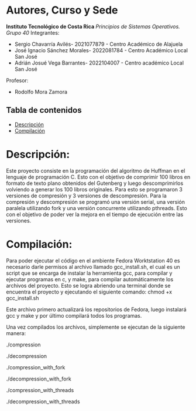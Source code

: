 # Autores, Curso y Sede
**Instituto Tecnológico de Costa Rica**
*Principios de Sistemas Operativos. Grupo 40*
Integrantes:
*    Sergio Chavarría Avilés- 2021077879 - Centro Académico de Alajuela
*    José Ignacio Sánchez Morales- 2022081784 - Centro Académico Local San José
*    Adrián Josué Vega Barrantes- 2022104007 - Centro académico Local San José

Profesor:
*    Rodolfo Mora Zamora 

## Tabla de contenidos
- [Descripción](#Descripción)
- [Compilación](#Compilación)

# Descripción:

Este proyecto consiste en la programación del algoritmo de Huffman en el lenguaje de programación C. Esto con el objetivo de comprimir 100 libros en formato de texto plano obtenidos del Gutenberg y luego descomprimirlos volviendo a generar los 100 libros originales. Para esto se programaron 3 versiones de compresión y 3 versiones de descompresión. Para la compresión y descompresión se programó una versión serial, una versión paralela utilizando fork y una versión concurrente utilizando pthreads. Esto con el objetivo de poder ver la mejora en el tiempo de ejecución entre las versiones.

# Compilación:
Para poder ejecutar el código en el ambiente Fedora Worktstation 40 es necesario darle permisos al archivo llamado gcc\_install.sh, el cual es un script que se encarga de instalar la herramienta gcc, para compilar y ejecutar programas en c, y make, para compilar automáticamente los archivos del proyecto. Esto se logra abriendo una terminal donde se encuentra el proyecto y ejecutando el siguiente comando: 
chmod +x gcc_install.sh

Este archivo primero actualizará los repositorios de Fedora, luego instalará gcc y make y por último compilará todos los programas. 

Una vez compilados los archivos, simplemente se ejecutan de la siguiente manera:

./compression 

./decompression

./compression_with_fork

./decompression_with_fork

./compression_with_threads

./decompression_with_threads

